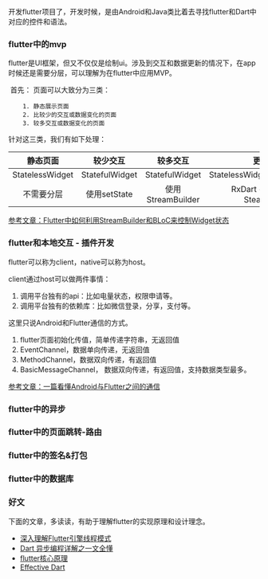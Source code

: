 ​		开发flutter项目了，开发时候，是由Android和Java类比着去寻找flutter和Dart中对应的控件和语法。

###  flutter中的mvp

​		flutter是UI框架，但又不仅仅是绘制ui。涉及到交互和数据更新的情况下，在app时候还是需要分层，可以理解为在flutter中应用MVP。

​		首先： 页面可以大致分为三类：

		1. 静态展示页面
  		2. 比较少的交互或数据变化的页面
  		3. 较多交互或数据变化的页面

针对这三类，我们有如下处理：

|    静态页面     |    较少交互    |     较多交互      |            更多交互             |
| :-------------: | :------------: | :---------------: | :-----------------------------: |
| StatelessWidget | StatefulWidget |  StatefulWidget   | StatelessWidget/StatefulWidget  |
|   不需要分层    |  使用setState  | 使用StreamBuilder | RxDart + Bloc，高级SteamBuilder |

[参考文章：Flutter中如何利用StreamBuilder和BLoC来控制Widget状态](https://www.jianshu.com/p/024b19dea138)

### flutter和本地交互 - 插件开发

flutter可以称为client，native可以称为host。

client通过host可以做两件事情：

1. 调用平台独有的api：比如电量状态，权限申请等。
2. 调用平台独有的依赖库：比如微信登录，分享，支付等。

这里只说Android和Flutter通信的方式。

1. flutter页面初始化传值，简单传递字符串，无返回值
2. EventChannel，数据单向传递，无返回值
3. MethodChannel，数据双向传递，有返回值
4. BasicMessageChannel， 数据双向传递，有返回值，支持数据类型最多。

[参考文章：一篇看懂Android与Flutter之间的通信](https://cloud.tencent.com/developer/article/1450592)

### flutter中的异步

###  flutter中的页面跳转-路由

###  flutter中的签名&打包

###  flutter中的数据库

### 好文

下面的文章，多读读，有助于理解flutter的实现原理和设计理念。

- [深入理解Flutter引擎线程模式](https://mp.weixin.qq.com/s/hZ5PUvPpMlEYBAJggGnJsw) 
- [Dart 异步编程详解之一文全懂](https://juejin.im/post/5cdbf2e3f265da035632570e#heading-11)
- [flutter核心原理](https://book.flutterchina.club/chapter14/)
- [Effective Dart](https://dart.dev/guides/language/effective-dart)

